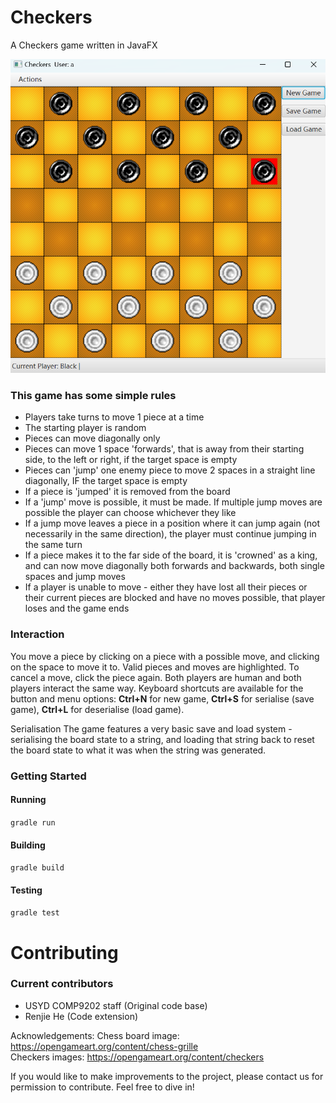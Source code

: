 # Checkers
A Checkers game written in JavaFX

![Checkers](./imgs/checkers.png)

### This game has some simple rules

- Players take turns to move 1 piece at a time
- The starting player is random
- Pieces can move diagonally only
- Pieces can move 1 space 'forwards', that is away from their starting side, to the left or right, if the target space is empty
- Pieces can 'jump' one enemy piece to move 2 spaces in a straight line diagonally, IF the target space is empty
- If a piece is 'jumped' it is removed from the board
- If a 'jump' move is possible, it must be made. If multiple jump moves are possible the player can choose whichever they like
- If a jump move leaves a piece in a position where it can jump again (not necessarily in the same direction), the player must continue jumping in the same turn
- If a piece makes it to the far side of the board, it is 'crowned' as a king, and can now move diagonally both forwards and backwards, both single spaces and jump moves
- If a player is unable to move - either they have lost all their pieces or their current pieces are blocked and have no moves possible, that player loses and the game ends

### Interaction
You move a piece by clicking on a piece with a possible move, and clicking on the space to move it to. Valid pieces and moves are highlighted. To cancel a move, click the piece again. Both players are human and both players interact the same way. Keyboard shortcuts are available for the button and menu options: **Ctrl+N** for new game, **Ctrl+S** for serialise (save game), **Ctrl+L** for deserialise (load game).

Serialisation
The game features a very basic save and load system - serialising the board state to a string, and loading that string back to reset the board state to what it was when the string was generated.

### Getting Started

#### Running

  

`gradle run`

  

#### Building

  

`gradle build`

  

#### Testing

  

`gradle test`



# Contributing


### Current contributors
- USYD COMP9202 staff (Original code base)
- Renjie He (Code extension)

Acknowledgements:
Chess board image: https://opengameart.org/content/chess-grille  
Checkers images: https://opengameart.org/content/checkers

If you would like to make improvements to the project, please contact us for permission to contribute. Feel free to dive in!
